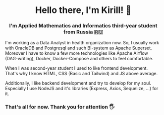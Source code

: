 <h1 align="center">Hello there, I'm Kirill! 👋</h1>
<h3 align="center">I'm Applied Mathematics and Informatics third-year student from Russia 🇷🇺</h3>

<p>I'm working as a Data Analyst in health organization now. So, I usually work with OracleDB and Postgresql and such BI-system as Apache Superset. Moreover I have to know a few more technologies like Apache Airflow (DAG-writing), Docker, Docker-Compose and others to feel comfortable.</p>
</p>When I was second-year student I used to like frontend development. That's why I know HTML, CSS (Basic and Tailwind) and JS above average.</p>
<p>Additionally, I like backend development and try to develop for my soul. Especially I use NodeJS and it's libraries (Express, Axios, Sequelize, ...) for it.</p>

  <h3>That's all for now. Thank you for attention 🖐️</h3>
